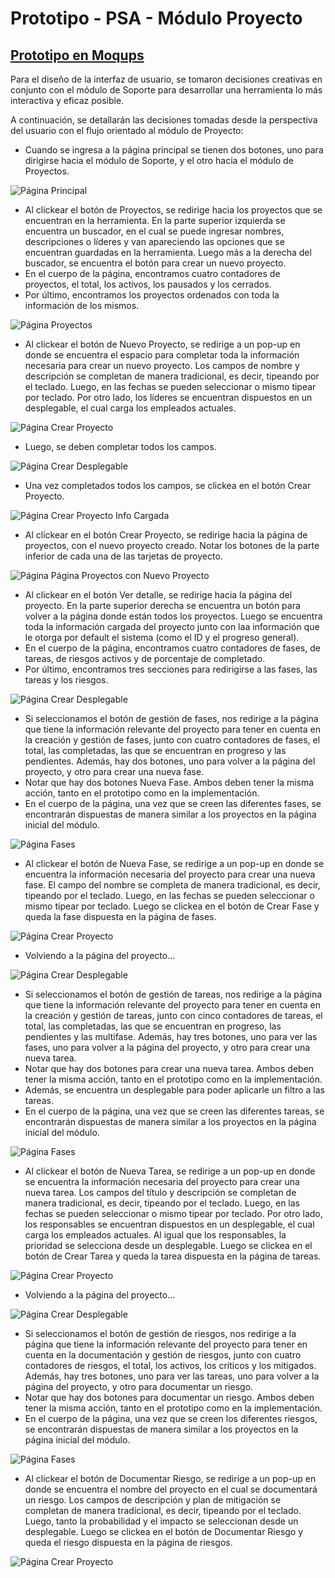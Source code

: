 # Prototipo - PSA - Módulo Proyecto

## [Prototipo en Moqups](https://app.moqups.com/9mHbNHLdFKCcvqMBMS3CVyVIp4siIImP/view/page/a0dfc72e5?fit_width=1)

Para el diseño de la interfaz de usuario, se tomaron decisiones creativas en conjunto con el módulo de Soporte para desarrollar una herramienta lo más interactiva y eficaz posible.

A continuación, se detallarán las decisiones tomadas desde la perspectiva del usuario con el flujo orientado al módulo de Proyecto:

- Cuando se ingresa a la página principal se tienen dos botones, uno para dirigirse hacia el módulo de Soporte, y el otro hacia el módulo de Proyectos.

![Página Principal](./img/PaginaHomeGeneral.png)

- Al clickear el botón de Proyectos, se redirige hacia los proyectos que se encuentran en la herramienta. En la parte superior izquierda se encuentra un buscador, en el cual se puede ingresar nombres, descripciones o líderes y van apareciendo las opciones que se encuentran guardadas en la herramienta. Luego más a la derecha del buscador, se encuentra el botón para crear un nuevo proyecto.
- En el cuerpo de la página, encontramos cuatro contadores de proyectos, el total, los activos, los pausados y los cerrados.
- Por último, encontramos los proyectos ordenados con toda la información de los mismos.

![Página Proyectos](./img/0002_Página_Proyectos.png)

- Al clickear el botón de Nuevo Proyecto, se redirige a un pop-up en donde se encuentra el espacio para completar toda la información necesaria para crear un nuevo proyecto. Los campos de nombre y descripción se completan de manera tradicional, es decir, tipeando por el teclado. Luego, en las fechas se pueden seleccionar o mismo tipear por teclado. Por otro lado, los líderes se encuentran dispuestos en un desplegable, el cual carga los empleados actuales.

![Página Crear Proyecto](./img/0002_1_Crear_Proyecto.png)

- Luego, se deben completar todos los campos.

![Página Crear Desplegable](./img/0002_2_Crear_Proyecto_Desplegable_líderes.png)

- Una vez completados todos los campos, se clickea en el botón Crear Proyecto.

![Página Crear Proyecto Info Cargada](./img/0002_3_Crear_Proyecto_Info_cargada.png)

- Al clickear en el botón Crear Proyecto, se redirige hacia la página de proyectos, con el nuevo proyecto creado. Notar los botones de la parte inferior de cada una de las tarjetas de proyecto.

![Página Página Proyectos con Nuevo Proyecto](./img/0002_4_Página_Proyectos_con_Nuevo_Proyecto.png)

- Al clickear en el botón Ver detalle, se redirige hacia la página del proyecto. En la parte superior derecha se encuentra un botón para volver a la página donde están todos los proyectos. Luego se encuentra toda la información cargada del proyecto junto con laa información que le otorga por default el sistema (como el ID y el progreso general).
- En el cuerpo de la página, encontramos cuatro contadores de fases, de tareas, de riesgos activos y de porcentaje de completado.
- Por último, encontramos tres secciones para redirigirse a las fases, las tareas y los riesgos.

![Página Crear Desplegable](./img/0002_5_Página_Nuevo_Proyecto.png)

- Si seleccionamos el botón de gestión de fases, nos redirige a la página que tiene la información relevante del proyecto para tener en cuenta en la creación y gestión de fases, junto con cuatro contadores de fases, el total, las completadas, las que se encuentran en progreso y las pendientes. Además, hay dos botones, uno para volver a la página del proyecto, y otro para crear una nueva fase.
- Notar que hay dos botones Nueva Fase. Ambos deben tener la misma acción, tanto en el prototipo como en la implementación.
- En el cuerpo de la página, una vez que se creen las diferentes fases, se encontrarán dispuestas de manera similar a los proyectos en la página inicial del módulo.

![Página Fases](./img/0002_6_Página_Fases.png)

- Al clickear el botón de Nueva Fase, se redirige a un pop-up en donde se encuentra la información necesaria del proyecto para crear una nueva fase. El campo del nombre se completa de manera tradicional, es decir, tipeando por el teclado. Luego, en las fechas se pueden seleccionar o mismo tipear por teclado. Luego se clickea en el botón de Crear Fase y queda la fase dispuesta en la página de fases.

![Página Crear Proyecto](./img/0002_6_1_Crear_Fase.png)

- Volviendo a la página del proyecto...

![Página Crear Desplegable](./img/0002_5_Página_Nuevo_Proyecto.png)

- Si seleccionamos el botón de gestión de tareas, nos redirige a la página que tiene la información relevante del proyecto para tener en cuenta en la creación y gestión de tareas, junto con cinco contadores de tareas, el total, las completadas, las que se encuentran en progreso, las pendientes y las multifase. Además, hay tres botones, uno para ver las fases, uno para volver a la página del proyecto, y otro para crear una nueva tarea.
- Notar que hay dos botones para crear una nueva tarea. Ambos deben tener la misma acción, tanto en el prototipo como en la implementación.
- Además, se encuentra un desplegable para poder aplicarle un filtro a las tareas.
- En el cuerpo de la página, una vez que se creen las diferentes tareas, se encontrarán dispuestas de manera similar a los proyectos en la página inicial del módulo.

![Página Fases](./img/0002_7_Página_Tareas.png)

- Al clickear el botón de Nueva Tarea, se redirige a un pop-up en donde se encuentra la información necesaria del proyecto para crear una nueva tarea. Los campos del título y descripción se completan de manera tradicional, es decir, tipeando por el teclado. Luego, en las fechas se pueden seleccionar o mismo tipear por teclado. Por otro lado, los responsables se encuentran dispuestos en un desplegable, el cual carga los empleados actuales. Al igual que los responsables, la prioridad se selecciona desde un desplegable. Luego se clickea en el botón de Crear Tarea y queda la tarea dispuesta en la página de tareas.

![Página Crear Proyecto](./img/0002_7_1_Crear_Tarea.png)

- Volviendo a la página del proyecto...

![Página Crear Desplegable](./img/0002_5_Página_Nuevo_Proyecto.png)

- Si seleccionamos el botón de gestión de riesgos, nos redirige a la página que tiene la información relevante del proyecto para tener en cuenta en la documentación y gestión de riesgos, junto con cuatro contadores de riesgos, el total, los activos, los críticos y los mitigados. Además, hay tres botones, uno para ver las tareas, uno para volver a la página del proyecto, y otro para documentar un riesgo.
- Notar que hay dos botones para documentar un riesgo. Ambos deben tener la misma acción, tanto en el prototipo como en la implementación.
- En el cuerpo de la página, una vez que se creen los diferentes riesgos, se encontrarán dispuestas de manera similar a los proyectos en la página inicial del módulo.

![Página Fases](./img/0002_8_Página_Riesgos.png)

- Al clickear el botón de Documentar Riesgo, se redirige a un pop-up en donde se encuentra el nombre del proyecto en el cual se documentará un riesgo. Los campos de descripción y plan de mitigación se completan de manera tradicional, es decir, tipeando por el teclado. Luego, tanto la probabilidad y el impacto se seleccionan desde un desplegable. Luego se clickea en el botón de Documentar Riesgo y queda el riesgo dispuesta en la página de riesgos.

![Página Crear Proyecto](./img/0002_8_1_Crear_Riesgo.png)
